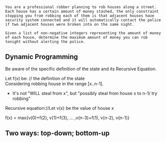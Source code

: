 	You are a professional robber planning to rob houses along a street. Each house has a certain amount of money stashed, the only constraint stopping you from robbing each of them is that adjacent houses have security system connected and it will automatically contact the police if two adjacent houses were broken into on the same night.

	Given a list of non-negative integers representing the amount of money of each house, determine the maximum amount of money you can rob tonight without alerting the police.

## Dynamic Programming

Be aware of the specific definition of the state and its Recursive Equation.

Let f(x) be: // the definition of the state  
Considering robbing house in the range [x..n-1].
+ It's not "WILL steal from x", but "possibly steal from house x to n-1/ try robbing"

Recursive equation://Let v(x) be the value of house x  

f(x) = max{v(0)+f(2), v(1)+f(3), ... ,v(n-3)+f(1), v(n-2), v(n-1)}

## Two ways: top-down; bottom-up